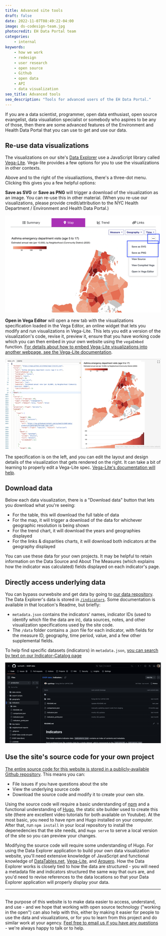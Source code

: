 ```yaml
---
title: Advanced site tools
draft: false
date: 2022-11-07T08:49:22-04:00
image: ds-codesign-team.jpg
photocredit: EH Data Portal team
categories: 
    - internal
keywords:
    - how we work
    - redesign
    - user research
    - open source
    - Github
    - open data
    - API
    - data visualization
seo_title: Advanced tools
seo_description: "Tools for advanced users of the EH Data Portal."
---
```

If you are a data scientist, programmer, open data enthusiast, open source evangelist, data visualiation specialist or somebody who aspires to be any of those, then there are some advanced features of the Environment and Health Data Portal that you can use to get and use our data.

## Re-use data visualizations

The visualizations on our site's [Data Explorer](../../data-explorer/) use a JavaScript library called [Vega-Lite](https://vega.github.io/vega-lite/). Vega-lite provides a few options for you to use the visualizations in other contexts.

Above and to the right of the visualiaztions, there's a three-dot menu. Clicking this gives you a few helpful options:

**Save as SVG** or **Save as PNG** will trigger a download of the visualization as an image. You can re-use this in other material. (When you re-use our visualizations, please provide credit/attribution to the NYC Health Department / Environment and Health Data Portal.)

![](vega-lite-menu.png)

**Open in Vega Editor** will open a new tab with the visualizations specification loaded in the Vega Editor, an online widget that lets you modify and run visualizations in Vega-Lite. This lets you edit a version of the visualization's code, revise it, preview it, ensure that you have working code which you can then embed in your own website using the `vegaEmbed` function. [For details about how to embed Vega-Lite visualizations into another webpage, see the Vega-Lite documentation](https://vega.github.io/vega-lite).

![](vega-lite-editor.png)

The specification is on the left, and you can edit the layout and design details of the visualization that gets rendered on the right. It can take a bit of learning to properly edit a Vega-Lite spec. [Vega-Lite's documentation will help](https://vega.github.io/vega-lite/docs/). 

## Download data 
Below each data visualization, there is a "Download data" button that lets you download what you're seeing:
- For the table, this will download the full table of data
- For the map, it will trigger a download of the data for whichever geographic resolution is being shown
- For the trend chart, it will download the years and geographies displayed
- For the links & disparities charts, it will download both indicators at the geography displayed

You can use these data for your own projects. It may be helpful to retain information on the Data Source and About The Measures (which explains how the indicator was calculated) fields displayed on each indicator's page. 

## Directly access underlying data
You can bypass ourwebsite and get data by going to [our data repository](https://www.github.com/nychealth/EHDP-data). The Data Explorer's data is stored in [`/indicators`](https://github.com/nychealth/EHDP-data/tree/production/indicators). Some documentation is available in that location's Readme, but briefly:
- `metadata.json` contains the indicators' names, indicator IDs (used to identify which file the data are in), data sources, notes, and other visualization specifications used by the site code.
- The `/data` folder contains a .json file for each indicator, with fields for the measure ID, geography, time period, value, and a few other supplemental fields.

To help find specific datasets (indicators) in `metadata.json`, [you can search by text on our Indicator-Catalog page](../../data-explorer/indicator-catalog/)

![](Repo.png)


## Use the site's source code for your own project
[The entire source code for this website is stored in a publicly-available Github repository](https://github.com/nychealth/EH-dataportal/). This means you can:
- File issues if you have questions about the site
- View the underlying source code
- Download the source code and modify it to create your own site.

Using the source code will require a basic understanding of [npm](https://www.npmjs.com/) and a functional understanding of [Hugo](https://gohugo.io/), the static site builder used to create this site (there are excellent video tutorials for both available on Youtube). At the most basic, you need to have npm and Hugo installed on your computer. After that, run `npm install` in your local repository to install the depenedencies that the site needs, and `Hugo serve` to serve a local version of the site so you can preview your changes.

Modifying the source code will require some understanding of Hugo. For using the Data Explorer application to build your own data visualization website, you'll need extensive knowledge of JavaScript and functional knowledge of [DataTables.net](www.datatables.net), [Vega-Lite](https://vega.github.io/vega-lite/), and [Arquero](https://uwdata.github.io/arquero/). How the Data Explorer works is closely tied to how the data are structured - you will need a metadata file and indicators structured the same way that ours are, and you'd need to revise references to the data locations so that your Data Explorer application will properly display your data. 

---
<br>
The purpose of this website is to make data easier to access, understand, and use - and we hope that working with open source technology ("working in the open") can also help with this, either by making it easier for people to use the data and visualizations, or for you to learn from this project and do similar work at your agency. <a href="mailto:ehdp@health.nyc.gov">Feel free to email us if you have any questions</a> - we're always happy to talk or to help.